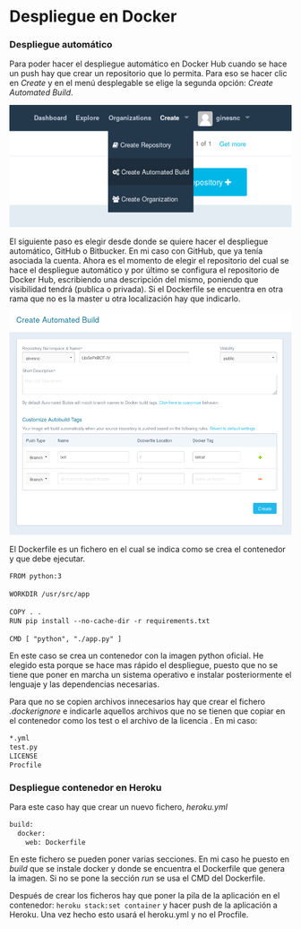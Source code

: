 # Despliegue en Docker

### Despliegue automático
Para poder hacer el despliegue automático en Docker Hub cuando se hace un push hay que crear un repositorio que lo permita. Para eso se hacer clic en _Create_ y en el menú desplegable se elige la segunda opción: _Create Automated Build_.

![img](capturas/automated-build.png)

El siguiente paso es elegir desde donde se quiere hacer el despliegue automático, GitHub o Bitbucker. En mi caso con GitHub, que ya tenía asociada la cuenta. Ahora es el momento de elegir el repositorio del cual se hace el despliegue automático y por último se configura el repositorio de Docker Hub, escribiendo una descripción del mismo, poniendo que visibilidad tendrá (publica o privada). Si el Dockerfile se encuentra en otra rama que no es la master u otra localización hay que indicarlo.

![cab](capturas/cab.png)

El Dockerfile es un fichero en el cual se indica como se crea el contenedor y que debe ejecutar.

    FROM python:3

    WORKDIR /usr/src/app

    COPY . .
    RUN pip install --no-cache-dir -r requirements.txt

    CMD [ "python", "./app.py" ]



En este caso se crea un contenedor con la imagen python oficial. He elegido esta porque se hace mas rápido el despliegue, puesto que no se tiene que poner en marcha un sistema operativo e instalar posteriormente el lenguaje y las dependencias necesarias.

Para que no se copien archivos innecesarios hay que crear el fichero _.dockerignore_ e indicarle aquellos archivos que no se tienen que copiar en el contenedor como los test o el archivo de la licencia . En mi caso:

    *.yml
    test.py
    LICENSE
    Procfile

<!--* -->


### Despliegue contenedor en Heroku

Para este caso hay que crear un nuevo fichero, _heroku.yml_


    build:
      docker:
        web: Dockerfile

En este fichero se pueden poner varias secciones. En mi caso he puesto en _build_ que se instale docker y donde se encuentra el Dockerfile que genera la imagen. Si no se pone la sección _run_ se usa el CMD del Dockerfile.

Después de crear los ficheros hay que poner la pila de la aplicación en el contenedor: `heroku stack:set container` y hacer push de la aplicación a Heroku. Una vez hecho esto usará el heroku.yml y no el Procfile.
